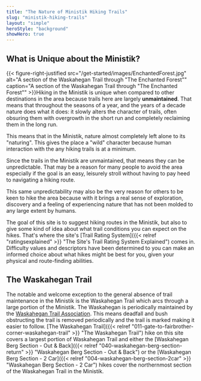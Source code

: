 ```yaml
---
title: "The Nature of Ministik Hiking Trails"
slug: "ministik-hiking-trails"
layout: "simple"
heroStyle: "background"
showHero: true
---
```



## What is Unique about the Ministik?
{{< figure-right-justified
    src="/get-started/images/EnchantedForest.jpg"
    alt="A section of the Waskahegan Trail through \"The Enchanted Forest\""
    caption="A section of the Waskahegan Trail through \"The Enchanted Forest\"" >}}Hiking in the Ministik is unique when compared to other destinations in the area because trails here are largely **unmaintained**. That means that throughout the seasons of a year, and the years of a decade nature does what it does: it slowly alters the character of trails, often obsuring them with overgrowth in the short run and completely reclaiming them in the long run. 

This means that in the Ministik, nature almost completely left alone to its "naturing". This gives the place a "wild" character because human interaction with the any hiking trails is at a minimum. 

Since the trails in the Ministik are unmaintained, that means they can be unpredictable. That may be a reason for many people to avoid the area especially if the goal is an easy, leisurely stroll without having to pay heed to navigating a hiking route. 

This same unpredictability may also be the very reason for others to be keen to hike the area because with it brings a real sense of exploration, discovery and a feeling of experiencing nature that has not been molded to any large extent by humans.

The goal of this site is to suggest hiking routes in the Ministik, but also to give some kind of idea about what trail conditions you can expect on the hikes. That's where the site's [Trail Rating System]({{< relref "ratingsexplained" >}} "The Site's Trail Rating System Explained") comes in. Difficulty values and descriptors have been determined to you can make an informed choice about what hikes might be best for you, given your physical and route-finding abilities.

## The Waskahegan Trail
The notable and welcome exception to the general absence of trail maintenance in the Ministik is the Waskahegan Trail which arcs through a large portion of the Ministik. The Waskahegan is periodically maintained by the [Waskahegan Trail Association](https://waskahegantrail.ca/ "Waskahegan Trail Association Website"). This means deadfall and bush obstructing the trail is removed periodically and the trail is marked making it easier to follow. [The Waskahegan Trail]({{< relref "011-gate-to-fairbrother-corner-waskahegan-trail" >}} "The Waskahegan Trail") hike on this site covers a largest portion of Waskahegan Trail and either the [Waskahegan Berg Section - Out & Back]({{< relref "040-waskahegan-berg-section-return" >}} "Waskahegan Berg Section - Out & Back") or the [Waskahegan Berg Section - 2 Car]({{< relref "004-waskahegan-berg-section-2car" >}} "Waskahegan Berg Section - 2 Car") hikes cover the northernmost section of the Waskahegan Trail in the Ministik.





